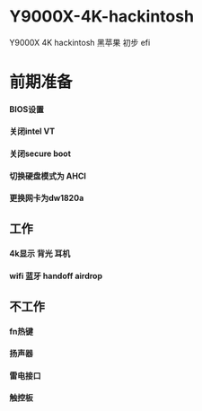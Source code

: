 # Y9000X-4K-hackintosh
Y9000X 4K hackintosh 黑苹果 初步 efi

# 前期准备
#### BIOS设置 
####  关闭intel VT 
####  关闭secure boot
####  切换硬盘模式为 AHCI
#### 更换网卡为dw1820a

## 工作
#### 4k显示 背光 耳机
#### wifi 蓝牙 handoff airdrop

## 不工作
#### fn热键
#### 扬声器
#### 雷电接口
#### 触控板
